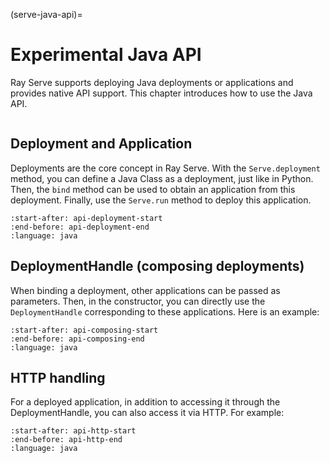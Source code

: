 (serve-java-api)=
# Experimental Java API

Ray Serve supports deploying Java deployments or applications and provides native API support. This chapter introduces how to use the Java API.

```{contents}
```

## Deployment and Application

Deployments are the core concept in Ray Serve. With the `Serve.deployment` method, you can define a Java Class as a deployment, just like in Python. Then, the `bind` method can be used to obtain an application from this deployment. Finally, use the `Serve.run` method to deploy this application.

```{literalinclude} ../../../../java/serve/src/test/java/io/ray/serve/docdemo/MyFirstDeployment.java
:start-after: api-deployment-start
:end-before: api-deployment-end
:language: java
```

## DeploymentHandle (composing deployments)

When binding a deployment, other applications can be passed as parameters. Then, in the constructor, you can directly use the `DeploymentHandle` corresponding to these applications. Here is an example:

```{literalinclude} ../../../../java/serve/src/test/java/io/ray/serve/docdemo/Ingress.java
:start-after: api-composing-start
:end-before: api-composing-end
:language: java
```

## HTTP handling

For a deployed application, in addition to accessing it through the DeploymentHandle, you can also access it via HTTP. For example:

```{literalinclude} ../../../../java/serve/src/test/java/io/ray/serve/docdemo/HttpIngress.java
:start-after: api-http-start
:end-before: api-http-end
:language: java
```
